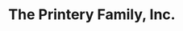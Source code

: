 ---
title: "The Printery Family, Inc."
url: /tallahassee/the-printery-family-inc/
shop: Allgemein
---